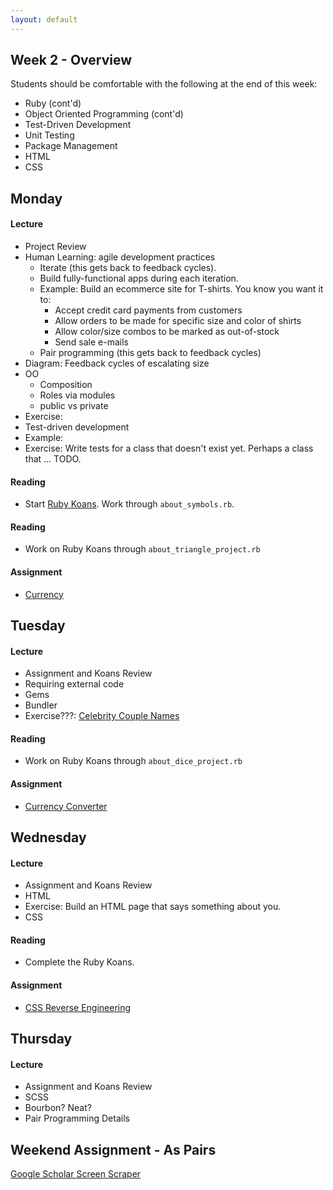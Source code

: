 ```yaml
---
layout: default
---
```


## Week 2 - Overview

Students should be comfortable with the following at the end of this week:

* Ruby (cont'd)
* Object Oriented Programming (cont'd)
* Test-Driven Development
* Unit Testing
* Package Management
* HTML
* CSS

## Monday

#### Lecture

* Project Review
* Human Learning: agile development practices
  * Iterate (this gets back to feedback cycles).
  * Build fully-functional apps during each iteration.
  * Example: Build an ecommerce site for T-shirts.  You know you want it to:
    * Accept credit card payments from customers
    * Allow orders to be made for specific size and color of shirts
    * Allow color/size combos to be marked as out-of-stock
    * Send sale e-mails
  * Pair programming (this gets back to feedback cycles)
* Diagram: Feedback cycles of escalating size
* OO
  * Composition
  * Roles via modules
  * public vs private
* Exercise:
* Test-driven development
* Example:
* Exercise: Write tests for a class that doesn't exist yet.  Perhaps a class that ... TODO.

#### Reading

* Start [Ruby Koans](http://rubykoans.com/).  Work through `about_symbols.rb`.

#### Reading

* Work on Ruby Koans through `about_triangle_project.rb`

#### Assignment

* [Currency](https://github.com/masonfmatthews/rails_assignments/tree/master/assignments/currency)

## Tuesday

#### Lecture

* Assignment and Koans Review
* Requiring external code
* Gems
* Bundler
* Exercise???: [Celebrity Couple Names](https://github.com/masonfmatthews/rails_assignments/tree/master/exercises/celebrity_couple_names)

#### Reading

* Work on Ruby Koans through `about_dice_project.rb`

#### Assignment

* [Currency Converter](https://github.com/masonfmatthews/rails_assignments/tree/master/assignments/currency_converter)

## Wednesday

#### Lecture

* Assignment and Koans Review
* HTML
* Exercise: Build an HTML page that says something about you.
* CSS

#### Reading

* Complete the Ruby Koans.

#### Assignment

* [CSS Reverse Engineering](https://github.com/masonfmatthews/rails_assignments/tree/master/assignments/css_reverse_engineering)

## Thursday

#### Lecture

* Assignment and Koans Review
* SCSS
* Bourbon?  Neat?
* Pair Programming Details

## Weekend Assignment - As Pairs

[Google Scholar Screen Scraper](https://github.com/masonfmatthews/rails_assignments/tree/master/projects/screen_scraper)

